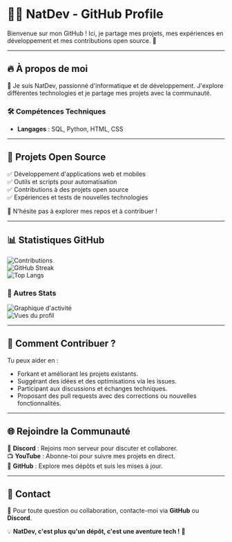 # 👨‍💻 NatDev - GitHub Profile

Bienvenue sur mon GitHub ! Ici, je partage mes projets, mes expériences en développement et mes contributions open source. 🚀

---

## 🔥 À propos de moi
👋 Je suis NatDev, passionné d'informatique et de développement. J'explore différentes technologies et je partage mes projets avec la communauté.

### 🛠️ Compétences Techniques
- **Langages** : SQL, Python, HTML, CSS

---

## 📂 Projets Open Source
✅ Développement d'applications web et mobiles  
✅ Outils et scripts pour automatisation  
✅ Contributions à des projets open source  
✅ Expériences et tests de nouvelles technologies  

🌟 N'hésite pas à explorer mes repos et à contribuer !

---

## 📊 Statistiques GitHub

![Contributions](https://github-readme-stats.vercel.app/api?username=NatDev&show_icons=true&theme=dark&count_private=true)  
![GitHub Streak](https://streak-stats.demolab.com/?user=NatDev&theme=dark&hide_border=false)  
![Top Langs](https://github-readme-stats.vercel.app/api/top-langs/?username=NatDev&layout=compact&theme=dark&langs_count=8)  

### 🚀 Autres Stats
![Graphique d'activité](https://github-readme-activity-graph.vercel.app/graph?username=TON-PSEUDO-GITHUB&theme=github-dark)  
![Vues du profil](https://komarev.com/ghpvc/?username=TON-PSEUDO-GITHUB&label=Vues%20du%20profil&color=blue&style=flat)  
 
  

---

## 🚀 Comment Contribuer ?
Tu peux aider en :
- Forkant et améliorant les projets existants.
- Suggérant des idées et des optimisations via les issues.
- Participant aux discussions et échanges techniques.
- Proposant des pull requests avec des corrections ou nouvelles fonctionnalités.

---

## 🌐 Rejoindre la Communauté
📢 **Discord** : Rejoins mon serveur pour discuter et collaborer.  
📺 **YouTube** : Abonne-toi pour suivre mes projets en direct.  
🔗 **GitHub** : Explore mes dépôts et suis les mises à jour.

---

## 📧 Contact
📩 Pour toute question ou collaboration, contacte-moi via **GitHub** ou **Discord**.

💡 **NatDev, c'est plus qu'un dépôt, c'est une aventure tech !** 🚀

